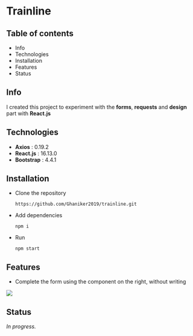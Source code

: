 # Trainline

## Table of contents

- Info
- Technologies
- Installation
- Features
- Status

## Info

I created this project to experiment with the **forms**, **requests** and **design** part with **React.js**

## Technologies

- **Axios** : 0.19.2
- **React.js** : 16.13.0
- **Bootstrap** : 4.4.1

## Installation

- Clone the repository

  `https://github.com/Ghaniker2019/trainline.git`

- Add dependencies

  `npm i`

- Run

  `npm start`

## Features

- Complete the form using the component on the right, without writing

![](images/myTrainline.png)

## Status

_In progress._
